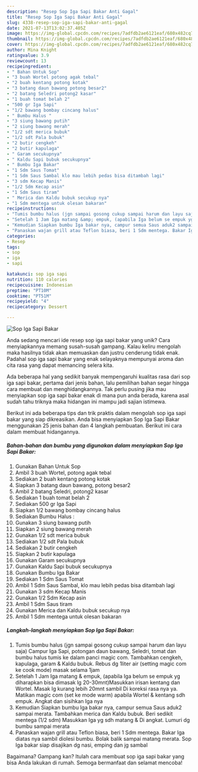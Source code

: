 ```yaml
---
description: "Resep Sop Iga Sapi Bakar Anti Gagal"
title: "Resep Sop Iga Sapi Bakar Anti Gagal"
slug: 4338-resep-sop-iga-sapi-bakar-anti-gagal
date: 2021-07-13T13:02:37.405Z
image: https://img-global.cpcdn.com/recipes/7adfdb2ae6121eaf/680x482cq70/sop-iga-sapi-bakar-foto-resep-utama.jpg
thumbnail: https://img-global.cpcdn.com/recipes/7adfdb2ae6121eaf/680x482cq70/sop-iga-sapi-bakar-foto-resep-utama.jpg
cover: https://img-global.cpcdn.com/recipes/7adfdb2ae6121eaf/680x482cq70/sop-iga-sapi-bakar-foto-resep-utama.jpg
author: Mina Knight
ratingvalue: 3.9
reviewcount: 13
recipeingredient:
- " Bahan Untuk Sop"
- "3 buah Wortel potong agak tebal"
- "2 buah kentang potong kotak"
- "3 batang daun bawang potong besar2"
- "2 batang Seledri potong2 kasar"
- "1 buah tomat belah 2"
- "500 gr Iga Sapi"
- "1/2 bawang bombay cincang halus"
- " Bumbu Halus "
- "3 siung bawang putih"
- "2 siung bawang merah"
- "1/2 sdt merica bubuk"
- "1/2 sdt Pala bubuk"
- "2 butir cengkeh"
- "2 butir kapulaga"
- " Garam secukupnya"
- " Kaldu Sapi bubuk secukupnya"
- " Bumbu Iga Bakar"
- "1 Sdm Saus Tomat"
- "1 Sdm Saus Sambal klo mau lebih pedas bisa ditambah lagi"
- "3 sdm Kecap Manis"
- "1/2 Sdm Kecap asin"
- "1 Sdm Saus tiram"
- " Merica dan Kaldu bubuk secukup nya"
- "1 Sdm mentega untuk olesan bakaran"
recipeinstructions:
- "Tumis bumbu halus (jgn sampai gosong cukup sampai harum dan layu saja) Campur Iga Sapi, potongan daun bawang, Seledri, tomat dan bumbu halus tumis ke dalam panci magic com. Tambahkan cengkeh, kapulaga, garam &amp; Kaldu bubuk. Rebus dg 1liter air (setting magic com ke cook mode) masak selama 1jam"
- "Setelah 1 Jam Iga matang &amp; empuk, (apabila Iga belum se empuk yg diharapkan bisa dimasak lg 20-30mnt)Masukkan irisan kentang dan Wortel. Masak lg kurang lebih 20mnt sambil Di koreksi rasa nya ya. Matikan magic com (set ke mode warm) apabila Wortel &amp; kentang sdh empuk. Angkat dan sisihkan Iga nya"
- "Kemudian Siapkan bumbu Iga bakar nya, campur semua Saus aduk2 sampai merata. Tambahkan merica dan Kaldu bubuk. Beri sedikit mentega (1/2 sdm) Masukkan Iga yg sdh matang &amp; Di angkat. Lumuri dg bumbu sampai merata"
- "Panaskan wajan grill atau Teflon biasa, beri 1 Sdm mentega. Bakar Iga diatas nya sambil diolesi bumbu. Bolak balik sampai matang merata. Sop Iga bakar siap disajikan dg nasi, emping dan jg sambal"
categories:
- Resep
tags:
- sop
- iga
- sapi

katakunci: sop iga sapi 
nutrition: 110 calories
recipecuisine: Indonesian
preptime: "PT10M"
cooktime: "PT51M"
recipeyield: "4"
recipecategory: Dessert

---
```



![Sop Iga Sapi Bakar](https://img-global.cpcdn.com/recipes/7adfdb2ae6121eaf/680x482cq70/sop-iga-sapi-bakar-foto-resep-utama.jpg)

Anda sedang mencari ide resep sop iga sapi bakar yang unik? Cara menyiapkannya memang susah-susah gampang. Kalau keliru mengolah maka hasilnya tidak akan memuaskan dan justru cenderung tidak enak. Padahal sop iga sapi bakar yang enak selayaknya mempunyai aroma dan cita rasa yang dapat memancing selera kita.



Ada beberapa hal yang sedikit banyak mempengaruhi kualitas rasa dari sop iga sapi bakar, pertama dari jenis bahan, lalu pemilihan bahan segar hingga cara membuat dan menghidangkannya. Tak perlu pusing jika mau menyiapkan sop iga sapi bakar enak di mana pun anda berada, karena asal sudah tahu triknya maka hidangan ini mampu jadi sajian istimewa.


Berikut ini ada beberapa tips dan trik praktis dalam mengolah sop iga sapi bakar yang siap dikreasikan. Anda bisa menyiapkan Sop Iga Sapi Bakar menggunakan 25 jenis bahan dan 4 langkah pembuatan. Berikut ini cara dalam membuat hidangannya.

<!--inarticleads1-->

##### Bahan-bahan dan bumbu yang digunakan dalam menyiapkan Sop Iga Sapi Bakar:

1. Gunakan  Bahan Untuk Sop
1. Ambil 3 buah Wortel, potong agak tebal
1. Sediakan 2 buah kentang potong kotak
1. Siapkan 3 batang daun bawang, potong besar2
1. Ambil 2 batang Seledri, potong2 kasar
1. Sediakan 1 buah tomat belah 2
1. Sediakan 500 gr Iga Sapi
1. Siapkan 1/2 bawang bombay cincang halus
1. Sediakan  Bumbu Halus :
1. Gunakan 3 siung bawang putih
1. Siapkan 2 siung bawang merah
1. Gunakan 1/2 sdt merica bubuk
1. Sediakan 1/2 sdt Pala bubuk
1. Sediakan 2 butir cengkeh
1. Siapkan 2 butir kapulaga
1. Gunakan  Garam secukupnya
1. Gunakan  Kaldu Sapi bubuk secukupnya
1. Gunakan  Bumbu Iga Bakar
1. Sediakan 1 Sdm Saus Tomat
1. Ambil 1 Sdm Saus Sambal, klo mau lebih pedas bisa ditambah lagi
1. Gunakan 3 sdm Kecap Manis
1. Gunakan 1/2 Sdm Kecap asin
1. Ambil 1 Sdm Saus tiram
1. Gunakan  Merica dan Kaldu bubuk secukup nya
1. Ambil 1 Sdm mentega untuk olesan bakaran




<!--inarticleads2-->

##### Langkah-langkah menyiapkan Sop Iga Sapi Bakar:

1. Tumis bumbu halus (jgn sampai gosong cukup sampai harum dan layu saja) Campur Iga Sapi, potongan daun bawang, Seledri, tomat dan bumbu halus tumis ke dalam panci magic com. Tambahkan cengkeh, kapulaga, garam &amp; Kaldu bubuk. Rebus dg 1liter air (setting magic com ke cook mode) masak selama 1jam
1. Setelah 1 Jam Iga matang &amp; empuk, (apabila Iga belum se empuk yg diharapkan bisa dimasak lg 20-30mnt)Masukkan irisan kentang dan Wortel. Masak lg kurang lebih 20mnt sambil Di koreksi rasa nya ya. Matikan magic com (set ke mode warm) apabila Wortel &amp; kentang sdh empuk. Angkat dan sisihkan Iga nya
1. Kemudian Siapkan bumbu Iga bakar nya, campur semua Saus aduk2 sampai merata. Tambahkan merica dan Kaldu bubuk. Beri sedikit mentega (1/2 sdm) Masukkan Iga yg sdh matang &amp; Di angkat. Lumuri dg bumbu sampai merata
1. Panaskan wajan grill atau Teflon biasa, beri 1 Sdm mentega. Bakar Iga diatas nya sambil diolesi bumbu. Bolak balik sampai matang merata. Sop Iga bakar siap disajikan dg nasi, emping dan jg sambal




Bagaimana? Gampang kan? Itulah cara membuat sop iga sapi bakar yang bisa Anda lakukan di rumah. Semoga bermanfaat dan selamat mencoba!
